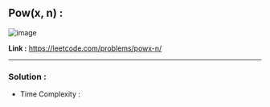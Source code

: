 ## Pow(x, n) : 

![image](https://user-images.githubusercontent.com/23376002/221401128-f0913dfb-38ec-4257-a059-d2b13c8e5b33.png)


**Link :** https://leetcode.com/problems/powx-n/

------------------------------------------------------------------------------------------------------------------------------------------------------


### Solution : 

- Time Complexity : 
